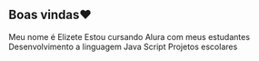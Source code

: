 ## Boas vindas❤️ 

Meu nome é Elizete
Estou cursando Alura com meus estudantes 
Desenvolvimento a linguagem Java Script 
Projetos escolares

